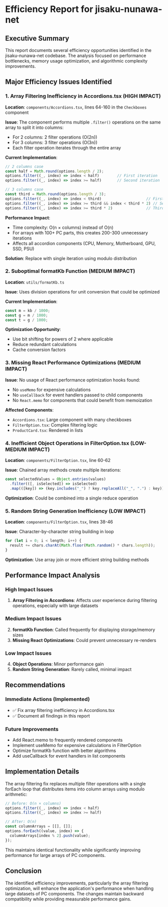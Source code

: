 # Efficiency Report for jisaku-nunawa-net

## Executive Summary

This report documents several efficiency opportunities identified in the jisaku-nunawa-net codebase. The analysis focused on performance bottlenecks, memory usage optimization, and algorithmic complexity improvements.

## Major Efficiency Issues Identified

### 1. Array Filtering Inefficiency in Accordions.tsx (HIGH IMPACT)

**Location**: `components/Accordions.tsx`, lines 64-160 in the `Checkboxes` component

**Issue**: The component performs multiple `.filter()` operations on the same array to split it into columns:
- For 2 columns: 2 filter operations (O(2n))
- For 3 columns: 3 filter operations (O(3n))
- Each filter operation iterates through the entire array

**Current Implementation**:
```typescript
// 2 columns case
const half = Math.round(options.length / 2);
options.filter((_, index) => index < half)        // First iteration
options.filter((_, index) => index >= half)       // Second iteration

// 3 columns case  
const third = Math.round(options.length / 3);
options.filter((_, index) => index < third)                    // First iteration
options.filter((_, index) => index >= third && index < third * 2) // Second iteration
options.filter((_, index) => index >= third * 2)               // Third iteration
```

**Performance Impact**: 
- Time complexity: O(n × columns) instead of O(n)
- For arrays with 100+ PC parts, this creates 200-300 unnecessary iterations
- Affects all accordion components (CPU, Memory, Motherboard, GPU, SSD, PSU)

**Solution**: Replace with single iteration using modulo distribution

### 2. Suboptimal formatKb Function (MEDIUM IMPACT)

**Location**: `utils/formatKb.ts`

**Issue**: Uses division operations for unit conversion that could be optimized

**Current Implementation**:
```typescript
const m = kb / 1000;
const g = m / 1000;  
const t = g / 1000;
```

**Optimization Opportunity**: 
- Use bit shifting for powers of 2 where applicable
- Reduce redundant calculations
- Cache conversion factors

### 3. Missing React Performance Optimizations (MEDIUM IMPACT)

**Issue**: No usage of React performance optimization hooks found:
- No `useMemo` for expensive calculations
- No `useCallback` for event handlers passed to child components
- No `React.memo` for components that could benefit from memoization

**Affected Components**:
- `Accordions.tsx`: Large component with many checkboxes
- `FilterOption.tsx`: Complex filtering logic
- `ProductCard.tsx`: Rendered in lists

### 4. Inefficient Object Operations in FilterOption.tsx (LOW-MEDIUM IMPACT)

**Location**: `components/FilterOption.tsx`, line 60-62

**Issue**: Chained array methods create multiple iterations:
```typescript
const selectedValues = Object.entries(values)
  .filter(([, isSelected]) => isSelected)
  .map(([key]) => (key.includes("_") ? key.replaceAll("_", ".") : key));
```

**Optimization**: Could be combined into a single reduce operation

### 5. Random String Generation Inefficiency (LOW IMPACT)

**Location**: `components/FilterOption.tsx`, lines 38-46

**Issue**: Character-by-character string building in loop
```typescript
for (let i = 0; i < length; i++) {
  result += chars.charAt(Math.floor(Math.random() * chars.length));
}
```

**Optimization**: Use array join or more efficient string building methods

## Performance Impact Analysis

### High Impact Issues
1. **Array Filtering in Accordions**: Affects user experience during filtering operations, especially with large datasets

### Medium Impact Issues  
2. **formatKb Function**: Called frequently for displaying storage/memory sizes
3. **Missing React Optimizations**: Could prevent unnecessary re-renders

### Low Impact Issues
4. **Object Operations**: Minor performance gain
5. **Random String Generation**: Rarely called, minimal impact

## Recommendations

### Immediate Actions (Implemented)
- ✅ Fix array filtering inefficiency in Accordions.tsx
- ✅ Document all findings in this report

### Future Improvements
- Add React.memo to frequently rendered components
- Implement useMemo for expensive calculations in FilterOption
- Optimize formatKb function with better algorithms
- Add useCallback for event handlers in list components

## Implementation Details

The array filtering fix replaces multiple filter operations with a single forEach loop that distributes items into column arrays using modulo arithmetic:

```typescript
// Before: O(n × columns)
options.filter((_, index) => index < half)
options.filter((_, index) => index >= half)

// After: O(n)
const columnArrays = [[], []];
options.forEach((value, index) => {
  columnArrays[index % 2].push(value);
});
```

This maintains identical functionality while significantly improving performance for large arrays of PC components.

## Conclusion

The identified efficiency improvements, particularly the array filtering optimization, will enhance the application's performance when handling large datasets of PC components. The changes maintain backward compatibility while providing measurable performance gains.

